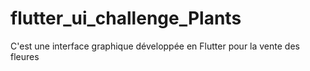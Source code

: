 # flutter_ui_challenge_Plants
C'est une interface graphique développée en Flutter pour la vente des fleures
